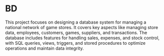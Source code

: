 # BD
This project focuses on designing a database system for managing a national network of game stores. It covers key aspects like managing store data, employees, customers, games, suppliers, and transactions. The database includes features for handling sales, expenses, and stock control, with SQL queries, views, triggers, and stored procedures to optimize operations and maintain data integrity.

